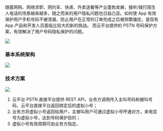 随着网购、网络求职、网约车、快递、外卖送餐等产业蓬勃发展，接听/拨打陌生人电话的场景越来越多，随之而来的用户隐私问题也日益凸显。如何使 App 有效保护用户手机号码不被泄漏，防止用户在正常的订单完成之后被频繁骚扰，是现有 App 产品和开发人员面临比较大的新的挑战。
而云平台提供的 PSTN 号码保护方案，有效解决了用户号码隐私保护的问题。

![](http://imgcache.tce.fsphere.cn/static/mc.qcloudimg.com/static/img/57b24dd16fe46f1c90d7ec0226e333dd/2017-10-25_165456.png)

### 基本系统架构
![](http://imgcache.tce.fsphere.cn/static/mc.qcloudimg.com/static/img/3afc0a525925be2625cd2260f197f0a7/2017-10-25_165038.png)
 
### 技术方案
![](http://imgcache.tce.fsphere.cn/static/mc.qcloudimg.com/static/img/9229201c7467715e5d72615d47b2478f/2017-10-25_164905.png)
1.	云平台 PSTN 直拨平台提供 REST API，业务方调用传入主叫号码和被叫号码，云平台直拨平台返回绑定后的虚拟小号；
2.	业务方将虚拟小号返回给用户，主被叫用户可通过虚拟小号呼通对方，来电显号为虚拟小号，达到号码保护目的；
3.	虚拟小号有效周期可由业务方指定。
 


